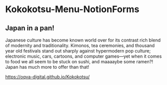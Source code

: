 # Kokokotsu-Menu-NotionForms
## Japan in a pan!

Japanese culture has become known world over for its contrast rich blend of modernity and traditionality. Kimonos, tea ceremonies, and thousand year old festivals stand out sharply against hypermodern pop culture; electronic music, cars, cartoons, and computer games—yet when it comes to food we all seem to be stuck on sushi, and maaaaybe some ramen?! Japan has much more to offer than that!

https://oqva-digital.github.io/Kokokotsu/
